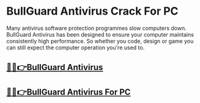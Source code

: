 # BullGuard Antivirus Crack For PC 


Many antivirus software protection programmes slow computers down. BullGuard Antivirus has been designed to ensure your computer maintains consistently high performance. So whether you code, design or game you can still expect the computer operation you're used to.



## [🎉🚀👉BullGuard Antivirus](https://fullsetup.pro/dl/)

## [🎉🚀👉BullGuard Antivirus For PC](https://fullsetup.pro/dl/)
